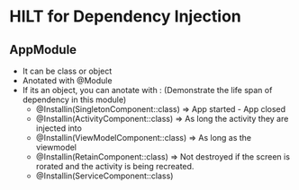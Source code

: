 

# HILT for Dependency Injection 

## AppModule
- It can be class or object
- Anotated with @Module
- If its an object, you can anotate with :
    (Demonstrate the life span of dependency in this module)
  - @Installin(SingletonComponent::class) => App started - App closed
  - @Installin(ActivityComponent::class) => As long the activity they are injected into
  - @Installin(ViewModelComponent::class) => As long as the viewmodel
  - @Installin(RetainComponent::class) => Not destroyed if the screen is rorated and the activity is being recreated.
  - @Installin(ServiceComponent::class)

  
